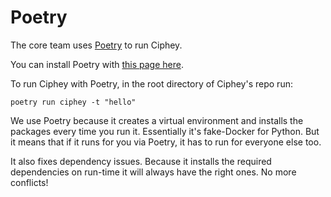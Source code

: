 # Poetry
The core team uses [Poetry](https://python-poetry.org/) to run Ciphey. 

You can install Poetry with [this page here](https://python-poetry.org/docs/).

To run Ciphey with Poetry, in the root directory of Ciphey's repo run:

```
poetry run ciphey -t "hello"
```

We use Poetry because it creates a virtual environment and installs the packages every time you run it. Essentially it's fake-Docker for Python. But it means that if it runs for you via Poetry, it has to run for everyone else too. 

It also fixes dependency issues. Because it installs the required dependencies on run-time it will always have the right ones. No more conflicts!